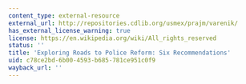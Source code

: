 ```yaml
---
content_type: external-resource
external_url: http://repositories.cdlib.org/usmex/prajm/varenik/
has_external_license_warning: true
license: https://en.wikipedia.org/wiki/All_rights_reserved
status: ''
title: 'Exploring Roads to Police Reform: Six Recommendations'
uid: c78ce2bd-6b00-4593-b685-781ce951c0f9
wayback_url: ''
---
```

